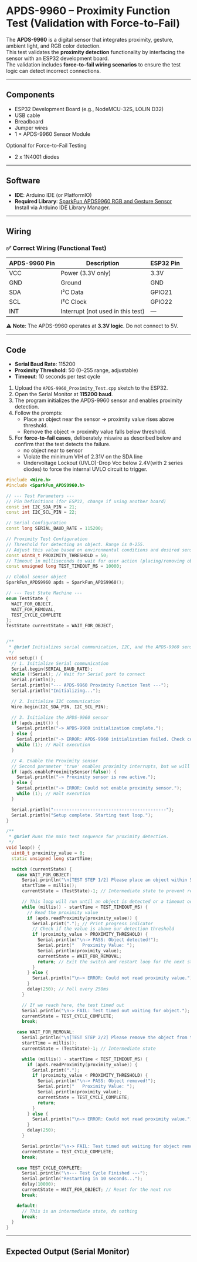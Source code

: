 # APDS-9960 – Proximity Function Test (Validation with Force-to-Fail)

The **APDS-9960** is a digital sensor that integrates proximity, gesture, ambient light, and RGB color detection.  
This test validates the **proximity detection** functionality by interfacing the sensor with an ESP32 development board.  
The validation includes **force-to-fail wiring scenarios** to ensure the test logic can detect incorrect connections.

---

## Components

- ESP32 Development Board (e.g., NodeMCU-32S, LOLIN D32)
- USB cable
- Breadboard
- Jumper wires
- 1 × APDS-9960 Sensor Module

Optional for Force-to-Fail Testing
- 2 x 1N4001 diodes

---

## Software

- **IDE**: Arduino IDE (or PlatformIO)
- **Required Library**: [SparkFun APDS9960 RGB and Gesture Sensor](https://github.com/sparkfun/SparkFun_APDS-9960_Sensor_Arduino_Library)  
  Install via Arduino IDE Library Manager.

---

## Wiring

### ✅ Correct Wiring (Functional Test)

| APDS-9960 Pin | Description | ESP32 Pin |
|---------------|-------------|-----------|
| VCC           | Power (3.3V only) | 3.3V |
| GND           | Ground | GND |
| SDA           | I²C Data | GPIO21 |
| SCL           | I²C Clock | GPIO22 |
| INT           | Interrupt (not used in this test) | — |

⚠️ **Note**: The APDS-9960 operates at **3.3V logic**. Do not connect to 5V.

---

## Code
- **Serial Baud Rate**: 115200  
- **Proximity Threshold**: 50 (0–255 range, adjustable)  
- **Timeout**: 10 seconds per test cycle  

1. Upload the `APDS-9960_Proximity_Test.cpp` sketch to the ESP32.
2. Open the Serial Monitor at **115200 baud**.
3. The program initializes the APDS-9960 sensor and enables proximity detection.
4. Follow the prompts:
   - Place an object near the sensor → proximity value rises above threshold.
   - Remove the object → proximity value falls below threshold.
5. For **force-to-fail cases**, deliberately miswire as described below and confirm that the test detects the failure.
   - no object near to sensor
   - Violate the minimum VIH of 2.31V on the SDA line
   - Undervoltage Lockout (UVLO)-Drop Vcc below 2.4V(with 2 series diodes) to force the internal UVLO circuit to trigger.
```C++
#include <Wire.h>
#include <SparkFun_APDS9960.h>

// --- Test Parameters ---
// Pin Definitions (for ESP32, change if using another board)
const int I2C_SDA_PIN = 21;
const int I2C_SCL_PIN = 22;

// Serial Configuration
const long SERIAL_BAUD_RATE = 115200;

// Proximity Test Configuration
// Threshold for detecting an object. Range is 0-255.
// Adjust this value based on environmental conditions and desired sensitivity.
const uint8_t PROXIMITY_THRESHOLD = 50;
// Timeout in milliseconds to wait for user action (placing/removing object).
const unsigned long TEST_TIMEOUT_MS = 10000;

// Global sensor object
SparkFun_APDS9960 apds = SparkFun_APDS9960();

// --- Test State Machine ---
enum TestState {
  WAIT_FOR_OBJECT,
  WAIT_FOR_REMOVAL,
  TEST_CYCLE_COMPLETE
};
TestState currentState = WAIT_FOR_OBJECT;


/**
 * @brief Initializes serial communication, I2C, and the APDS-9960 sensor.
 */
void setup() {
  // 1. Initialize Serial communication
  Serial.begin(SERIAL_BAUD_RATE);
  while (!Serial); // Wait for Serial port to connect
  Serial.println();
  Serial.println("--- APDS-9960 Proximity Function Test ---");
  Serial.println("Initializing...");

  // 2. Initialize I2C communication
  Wire.begin(I2C_SDA_PIN, I2C_SCL_PIN);

  // 3. Initialize the APDS-9960 sensor
  if (apds.init()) {
    Serial.println("-> APDS-9960 initialization complete.");
  } else {
    Serial.println("-> ERROR: APDS-9960 initialization failed. Check connections and I2C address.");
    while (1); // Halt execution
  }

  // 4. Enable the Proximity sensor
  // Second parameter 'true' enables proximity interrupts, but we will poll data directly.
  if (apds.enableProximitySensor(false)) {
    Serial.println("-> Proximity sensor is now active.");
  } else {
    Serial.println("-> ERROR: Could not enable proximity sensor.");
    while (1); // Halt execution
  }

  Serial.println("-------------------------------------------");
  Serial.println("Setup complete. Starting test loop.");
}

/**
 * @brief Runs the main test sequence for proximity detection.
 */
void loop() {
  uint8_t proximity_value = 0;
  static unsigned long startTime;

  switch (currentState) {
    case WAIT_FOR_OBJECT:
      Serial.println("\n[TEST STEP 1/2] Please place an object within 5cm of the sensor...");
      startTime = millis();
      currentState = (TestState)-1; // Intermediate state to prevent re-entry message spam

      // This loop will run until an object is detected or a timeout occurs
      while (millis() - startTime < TEST_TIMEOUT_MS) {
        // Read the proximity value
        if (apds.readProximity(proximity_value)) {
          Serial.print("."); // Print progress indicator
          // Check if the value is above our detection threshold
          if (proximity_value > PROXIMITY_THRESHOLD) {
            Serial.println("\n-> PASS: Object detected!");
            Serial.print("   Proximity Value: ");
            Serial.println(proximity_value);
            currentState = WAIT_FOR_REMOVAL;
            return; // Exit the switch and restart loop for the next state
          }
        } else {
          Serial.println("\n-> ERROR: Could not read proximity value.");
        }
        delay(250); // Poll every 250ms
      }

      // If we reach here, the test timed out
      Serial.println("\n-> FAIL: Test timed out waiting for object.");
      currentState = TEST_CYCLE_COMPLETE;
      break;

    case WAIT_FOR_REMOVAL:
      Serial.println("\n[TEST STEP 2/2] Please remove the object from the sensor...");
      startTime = millis();
      currentState = (TestState)-1; // Intermediate state

      while (millis() - startTime < TEST_TIMEOUT_MS) {
        if (apds.readProximity(proximity_value)) {
          Serial.print(".");
          if (proximity_value < PROXIMITY_THRESHOLD) {
            Serial.println("\n-> PASS: Object removed!");
            Serial.print("   Proximity Value: ");
            Serial.println(proximity_value);
            currentState = TEST_CYCLE_COMPLETE;
            return;
          }
        } else {
          Serial.println("\n-> ERROR: Could not read proximity value.");
        }
        delay(250);
      }

      Serial.println("\n-> FAIL: Test timed out waiting for object removal.");
      currentState = TEST_CYCLE_COMPLETE;
      break;

    case TEST_CYCLE_COMPLETE:
      Serial.println("\n--- Test Cycle Finished ---");
      Serial.println("Restarting in 10 seconds...");
      delay(10000);
      currentState = WAIT_FOR_OBJECT; // Reset for the next run
      break;

    default:
      // This is an intermediate state, do nothing
      break;
  }
}
```
---

## Expected Output (Serial Monitor)